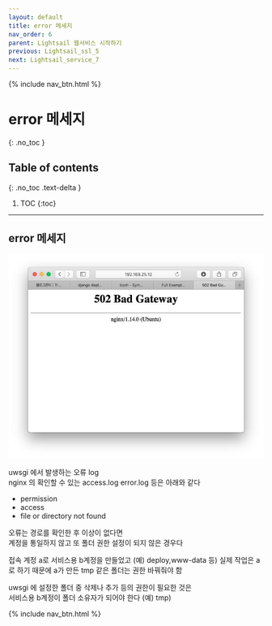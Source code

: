 ```yaml
---
layout: default
title: error 메세지
nav_order: 6
parent: Lightsail 웹서비스 시작하기
previous: Lightsail_ssl_5
next: Lightsail_service_7
---
```

{% include nav_btn.html %}

# error 메세지
{: .no_toc }

## Table of contents
{: .no_toc .text-delta }

1. TOC
{:toc}

---


## error 메세지

![image](/assets/images/n/3.jpeg)  

uwsgi 에서 발생하는 오류 log   
nginx 의 확인할 수 있는 access.log error.log 등은 아래와 같다

- permission  
- access  
- file or directory not found  

오류는 경로를 확인한 후 이상이 없다면  
계정을 통일하지 않고 또 폴더 권한 설정이 되지 않은 경우다

접속 계정 a로 서비스용 b계정을 만들었고 (예) deploy,www-data 등)
실제 작업은 a로 하기 때문에 a가 만든 tmp 같은 폴더는 권한 바꿔줘야 함   

uwsgi 에 설정한 폴더 중 삭제나 추가 등의 권한이 필요한 것은  
서비스용 b계정이 폴더 소유자가 되어야 한다 (예) tmp)


{% include nav_btn.html %} 
